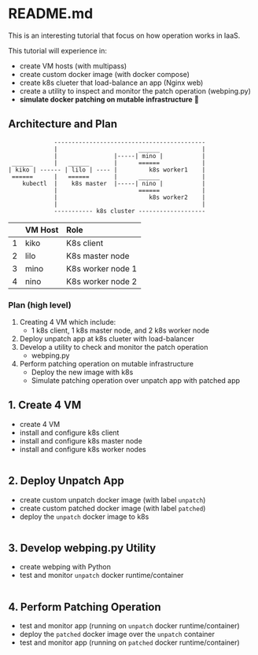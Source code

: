 # README.md
This is an interesting tutorial that focus on how operation works in IaaS.  

This tutorial will experience in:
- create VM hosts (with multipass)
- create custom docker image (with docker compose)
- create k8s clueter that load-balance an app (Nginx web)
- create a utility to inspect and monitor the patch operation (webping.py)
- **simulate docker patching on mutable infrastructure** :sparkler: 

## Architecture and Plan
```
             -------------------------------------------
             |                       ______            |
             |                |-----| mino |           |
 ______      |   ______       |      ======            |
| kiko | ------ | lilo | ---- |         k8s worker1    |
 ======      |   ======       |      ______            |
    kubectl  |    k8s master  |-----| nino |           |
             |                       ======            |
             |                          k8s worker2    |
             |                                         | 
             ----------- k8s cluster -------------------

```

|     | VM Host | Role              |
| --: | :------ | :---------------- |
| 1   | kiko    | K8s client        |
| 2   | lilo    | K8s master node   |
| 3   | mino    | K8s worker node 1 |
| 4   | nino    | K8s worker node 2 |


### Plan (high level) 
1. Creating 4 VM which include: 
   - 1 k8s client, 1 k8s master node, and 2 k8s worker node
2. Deploy unpatch app at k8s clueter with load-balancer
3. Develop a utility to check and monitor the patch operation
   - webping.py
4. Perform patching operation on mutable infrastructure
   - Deploy the new image with k8s
   - Simulate patching operation over unpatch app with patched app

## 1. Create 4 VM
- create 4 VM
- install and configure k8s client
- install and configure k8s master node
- install and configure k8s worker nodes
```console

```


## 2. Deploy Unpatch App
- create custom unpatch docker image (with label `unpatch`)
- create custom patched docker image (with label `patched`)
- deploy the `unpatch` docker image to k8s
```console

```


## 3. Develop webping.py Utility
- create webping with Python
- test and monitor `unpatch` docker runtime/container
```console

```


## 4. Perform Patching Operation
- test and monitor app (running on `unpatch` docker runtime/container)
- deploy the `patched` docker image over the `unpatch` container
- test and monitor app (running on `patched` docker runtime/container)
```console

```



